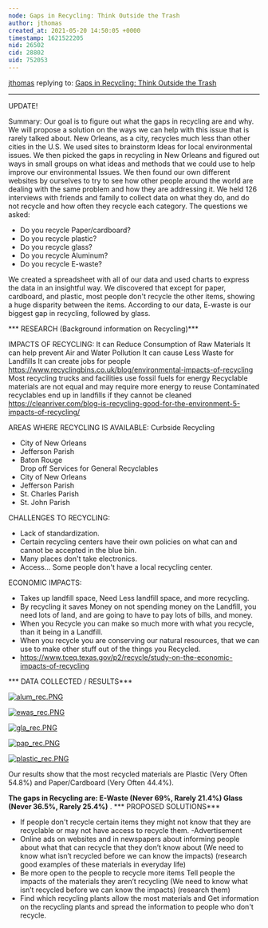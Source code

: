 ```yaml
---
node: Gaps in Recycling: Think Outside the Trash
author: jthomas
created_at: 2021-05-20 14:50:05 +0000
timestamp: 1621522205
nid: 26502
cid: 28802
uid: 752053
---
```




[jthomas](../profile/jthomas) replying to: [Gaps in Recycling: Think Outside the Trash](../notes/jthomas/05-05-2021/gaps-in-recycling-think-outside-the-trash)

----
UPDATE!

Summary:
Our goal is to figure out what the gaps in recycling are and why. We will propose a solution on the ways we can help with this issue that is rarely talked about. New Orleans, as a city, recycles much less than other cities in the U.S.
We used sites to brainstorm Ideas for local environmental issues. We then picked the gaps in recycling in New Orleans and figured out ways in small groups on what ideas and methods that we could use to help improve our environmental Issues. We then found our own different websites by ourselves to try to see how other people around the world are dealing with the same problem and how they are addressing it. We held 126 interviews with friends and family to collect data on what they do, and do not recycle and how often they recycle each category. The questions we asked:
- Do you recycle Paper/cardboard?
- Do you recycle plastic?
- Do you recycle glass?
- Do you recycle Aluminum?
- Do you recycle E-waste?

We created a spreadsheet with all of our data and used charts to express the data in an insightful way. We discovered that except for paper, cardboard, and plastic, most people don't recycle the other items, showing a huge disparity between the items. According to our data, E-waste is our biggest gap in recycling, followed by glass. 

*** RESEARCH (Background information on Recycling)*** 

IMPACTS OF RECYCLING:
It can Reduce Consumption of Raw Materials
It can help prevent Air and Water Pollution
It can cause Less Waste for Landfills
It can create jobs for people
https://www.recyclingbins.co.uk/blog/environmental-impacts-of-recycling
Most recycling trucks and facilities use fossil fuels for energy
Recyclable materials are not equal and may require more energy to reuse
Contaminated recyclables end up in landfills if they cannot be cleaned
https://cleanriver.com/blog-is-recycling-good-for-the-environment-5-impacts-of-recycling/

AREAS WHERE RECYCLING IS AVAILABLE:
Curbside Recycling 
- City of New Orleans 
- Jefferson Parish
- Baton Rouge  
Drop off Services for General Recyclables
- City of New Orleans 
- Jefferson Parish 
- St. Charles Parish 
- St. John Parish

CHALLENGES TO RECYCLING: 
- Lack of standardization. 
- Certain recycling centers have their own policies on what can and cannot be accepted in the blue bin. 
- Many places don't take electronics. 
- Access... Some people don't have a local recycling center.

ECONOMIC IMPACTS:
- Takes up landfill space, Need Less landfill space, and more recycling.
- By recycling it saves Money on not spending money on the Landfill, you need lots of land, and are going to have to pay lots of bills, and money.
- When you Recycle you can make so much more with what you recycle, than it being in a Landfill. 
- When you recycle you are conserving our natural resources, that we can use to make other stuff out of the things you Recycled. 
- https://www.tceq.texas.gov/p2/recycle/study-on-the-economic-impacts-of-recycling

*** DATA COLLECTED / RESULTS***


[![alum_rec.PNG](/i/43881)](/i/43881?s=o)


[![ewas_rec.PNG](/i/43882)](/i/43882?s=o)


[![gla_rec.PNG](/i/43883)](/i/43883?s=o)



[![pap_rec.PNG](/i/43884)](/i/43884?s=o)


[![plastic_rec.PNG](/i/43885)](/i/43885?s=o)




Our results show that the most recycled materials are Plastic (Very Often 54.8%) and Paper/Cardboard (Very Often 44.4%).  

**The gaps in Recycling are:
E-Waste (Never 69%, Rarely 21.4%)
Glass (Never 36.5%, Rarely 25.4%)**
.
*** PROPOSED SOLUTIONS***

- If people don't recycle certain items they might not know that they are recyclable or may not have access to recycle them.
     -Advertisement
- Online ads on websites and in newspapers about informing people about what that can recycle that they don’t know about 
(We need to know what isn’t recycled before we can know the impacts) (research good examples of these materials in everyday life)
- Be more open to the people to recycle more items
Tell people the impacts of the materials they aren’t recycling
(We need to know what isn’t recycled before we can know the impacts) (research them) 
- Find which recycling plants allow the most materials and
Get information on the recycling plants and spread the information to people who don't recycle. 






